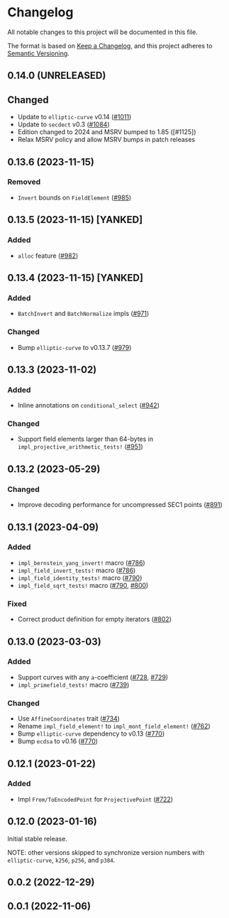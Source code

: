 # Changelog
All notable changes to this project will be documented in this file.

The format is based on [Keep a Changelog](https://keepachangelog.com/en/1.0.0/),
and this project adheres to [Semantic Versioning](https://semver.org/spec/v2.0.0.html).

## 0.14.0 (UNRELEASED)
## Changed
- Update to `elliptic-curve` v0.14 ([#1011])
- Update to `secdect` v0.3 ([#1084])
- Edition changed to 2024 and MSRV bumped to 1.85 ([#1125])
- Relax MSRV policy and allow MSRV bumps in patch releases

[#1011]: https://github.com/RustCrypto/elliptic-curves/pull/1011
[#1084]: https://github.com/RustCrypto/elliptic-curves/pull/1084

## 0.13.6 (2023-11-15)
### Removed
-  `Invert` bounds on `FieldElement` ([#985])

[#985]: https://github.com/RustCrypto/elliptic-curves/pull/985

## 0.13.5 (2023-11-15) [YANKED]
### Added
- `alloc` feature ([#982])

[#982]: https://github.com/RustCrypto/elliptic-curves/pull/982

## 0.13.4 (2023-11-15) [YANKED]
### Added
- `BatchInvert` and `BatchNormalize` impls ([#971])

### Changed
- Bump `elliptic-curve` to v0.13.7 ([#979])

[#971]: https://github.com/RustCrypto/elliptic-curves/pull/971
[#979]: https://github.com/RustCrypto/elliptic-curves/pull/979

## 0.13.3 (2023-11-02)
### Added
- Inline annotations on `conditional_select` ([#942])

### Changed
- Support field elements larger than 64-bytes in `impl_projective_arithmetic_tests!` ([#951])

[#942]: https://github.com/RustCrypto/elliptic-curves/pull/942
[#951]: https://github.com/RustCrypto/elliptic-curves/pull/951

## 0.13.2 (2023-05-29)
### Changed
- Improve decoding performance for uncompressed SEC1 points ([#891])

[#891]: https://github.com/RustCrypto/elliptic-curves/pull/891

## 0.13.1 (2023-04-09)
### Added
- `impl_bernstein_yang_invert!` macro ([#786])
- `impl_field_invert_tests!` macro ([#786])
- `impl_field_identity_tests!` macro ([#790])
- `impl_field_sqrt_tests!` macro ([#790], [#800])

### Fixed
- Correct product definition for empty iterators ([#802])

[#786]: https://github.com/RustCrypto/elliptic-curves/pull/786
[#790]: https://github.com/RustCrypto/elliptic-curves/pull/790
[#800]: https://github.com/RustCrypto/elliptic-curves/pull/800
[#802]: https://github.com/RustCrypto/elliptic-curves/pull/802

## 0.13.0 (2023-03-03)
### Added
- Support curves with any `a`-coefficient ([#728], [#729])
- `impl_primefield_tests!` macro ([#739])

### Changed
- Use `AffineCoordinates` trait ([#734])
- Rename `impl_field_element!` to `impl_mont_field_element!` ([#762])
- Bump `elliptic-curve` dependency to v0.13 ([#770])
- Bump `ecdsa` to v0.16 ([#770])

[#728]: https://github.com/RustCrypto/elliptic-curves/pull/728
[#729]: https://github.com/RustCrypto/elliptic-curves/pull/729
[#734]: https://github.com/RustCrypto/elliptic-curves/pull/734
[#739]: https://github.com/RustCrypto/elliptic-curves/pull/739
[#762]: https://github.com/RustCrypto/elliptic-curves/pull/762
[#770]: https://github.com/RustCrypto/elliptic-curves/pull/770

## 0.12.1 (2023-01-22)
### Added
- Impl `From/ToEncodedPoint` for `ProjectivePoint` ([#722])

[#722]: https://github.com/RustCrypto/elliptic-curves/pull/722

## 0.12.0 (2023-01-16)

Initial stable release.

NOTE: other versions skipped to synchronize version numbers with
`elliptic-curve`, `k256`, `p256`, and `p384`.

## 0.0.2 (2022-12-29)

## 0.0.1 (2022-11-06)
